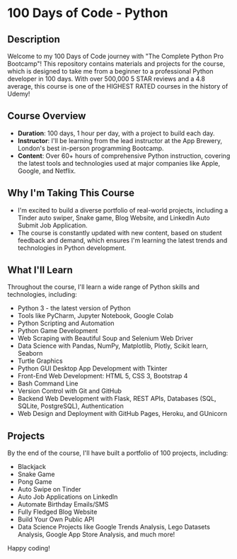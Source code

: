 # 100 Days of Code - Python

## Description

Welcome to my 100 Days of Code journey with "The Complete Python Pro Bootcamp"! This repository contains materials and projects for the course, which is designed to take me from a beginner to a professional Python developer in 100 days. With over 500,000 5 STAR reviews and a 4.8 average, this course is one of the HIGHEST RATED courses in the history of Udemy!

## Course Overview

- **Duration**: 100 days, 1 hour per day, with a project to build each day.
- **Instructor**: I'll be learning from the lead instructor at the App Brewery, London's best in-person programming Bootcamp.
- **Content**: Over 60+ hours of comprehensive Python instruction, covering the latest tools and technologies used at major companies like Apple, Google, and Netflix.

## Why I'm Taking This Course

- I'm excited to build a diverse portfolio of real-world projects, including a Tinder auto swiper, Snake game, Blog Website, and LinkedIn Auto Submit Job Application.
- The course is constantly updated with new content, based on student feedback and demand, which ensures I'm learning the latest trends and technologies in Python development.

## What I'll Learn

Throughout the course, I'll learn a wide range of Python skills and technologies, including:

- Python 3 - the latest version of Python
- Tools like PyCharm, Jupyter Notebook, Google Colab
- Python Scripting and Automation
- Python Game Development
- Web Scraping with Beautiful Soup and Selenium Web Driver
- Data Science with Pandas, NumPy, Matplotlib, Plotly, Scikit learn, Seaborn
- Turtle Graphics
- Python GUI Desktop App Development with Tkinter
- Front-End Web Development: HTML 5, CSS 3, Bootstrap 4
- Bash Command Line
- Version Control with Git and GitHub
- Backend Web Development with Flask, REST APIs, Databases (SQL, SQLite, PostgreSQL), Authentication
- Web Design and Deployment with GitHub Pages, Heroku, and GUnicorn

## Projects

By the end of the course, I'll have built a portfolio of 100 projects, including:

- Blackjack
- Snake Game
- Pong Game
- Auto Swipe on Tinder
- Auto Job Applications on LinkedIn
- Automate Birthday Emails/SMS
- Fully Fledged Blog Website
- Build Your Own Public API
- Data Science Projects like Google Trends Analysis, Lego Datasets Analysis, Google App Store Analysis, and much more!


Happy coding!
